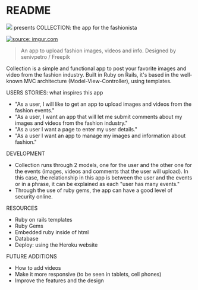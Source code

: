 # README

![](https://ga-dash.s3.amazonaws.com/production/assets/logo-9f88ae6c9c3871690e33280fcf557f33.png) presents
COLLECTION: the app for the fashionista

<a href="https://imgur.com/Q8xQ84I"><img src="https://i.imgur.com/Q8xQ84I.jpg" title="source: imgur.com" /></a>
>An app to upload fashion images, videos and info. Designed by senivpetro / Freepik

Collection is a simple and functional app to post your favorite images and video from the fashion industry. Built in Ruby on Rails, it's based in the well-known MVC architecture (Model-View-Controller), using templates. 

USERS STORIES: what inspires this app
- "As a user, I will like to get an app to upload images and videos from the fashion events."
- "As a user, I want an app that will let me submit comments about my images and videos from the fashion industry."
- "As a user I want a page to enter my user details."
- "As a user I want an app to manage my images and information about fashion." 

DEVELOPMENT
- Collection runs through 2 models, one for the user and the other one for the events (images, videos and comments that the user will upload). In this case, the relationship in this app is between the user and the events or in a phrase, it can be explained as each "user has many events." 
- Through the use of ruby gems, the app can have a good level of security online. 

RESOURCES
- Ruby on rails templates
- Ruby Gems
- Embedded ruby inside of html
- Database
- Deploy: using the Heroku website

FUTURE ADDITIONS
- How to add videos
- Make it more responsive (to be seen in tablets, cell phones)
- Improve the features and the design
